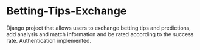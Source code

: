 # Betting-Tips-Exchange
Django project that allows users to exchange betting tips and predictions, add analysis and match information and be rated according to the success rate. Authentication implemented.
